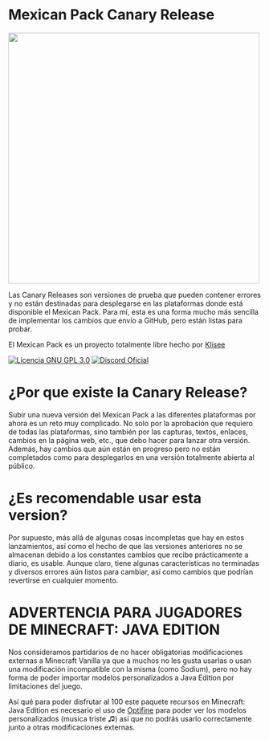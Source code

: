 # Mexican Pack Canary Release

<img src="https://github.com/Klisee/Mexican-Pack/assets/85597531/279aa168-944d-406c-8b4e-0c2cd26ed511" width="500"/>

Las Canary Releases son versiones de prueba que pueden contener errores y no están destinadas para desplegarse en las plataformas donde está disponible el Mexican Pack. Para mí, esta es una forma mucho más sencilla de implementar los cambios que envío a GitHub, pero están listas para probar.

El Mexican Pack es un proyecto totalmente libre hecho por [Klisee](https://www.klisee.net/) 

[![Licencia GNU GPL 3.0](https://img.shields.io/badge/gnu-gpl?style=for-the-badge&logo=gnu&logoColor=000000&label=Licencia&labelColor=FFFFFF&color=515050)](LICENSE)
[![Discord Oficial](https://img.shields.io/discord/778115701528854568?style=for-the-badge&logo=discord&logoColor=FFFFFF&label=Discord&labelColor=283086&color=%235865F2)](https://discord.klisee.net) 

# ¿Por que existe la Canary Release?

Subir una nueva versión del Mexican Pack a las diferentes plataformas por ahora es un reto muy complicado. No solo por la aprobación que requiero de todas las plataformas, sino también por las capturas, textos, enlaces, cambios en la página web, etc., que debo hacer para lanzar otra versión. Además, hay cambios que aún están en progreso pero no están completados como para desplegarlos en una versión totalmente abierta al público.

# ¿Es recomendable usar esta version?

Por supuesto, más allá de algunas cosas incompletas que hay en estos lanzamientos, así como el hecho de que las versiones anteriores no se almacenan debido a los constantes cambios que recibe prácticamente a diario, es usable. Aunque claro, tiene algunas características no terminadas y diversos errores aún listos para cambiar, así como cambios que podrían revertirse en cualquier momento.

# ADVERTENCIA PARA JUGADORES DE MINECRAFT: JAVA EDITION
Nos consideramos partidarios de no hacer obligatorias modificaciones externas a Minecraft Vanilla ya que a muchos no les gusta usarlas o usan una modificación incompatible con la misma (como Sodium), pero no hay forma de poder importar modelos personalizados a Java Edition por limitaciones del juego.

Así qué para poder disfrutar al 100 este paquete recursos en Minecraft: Java Edition es necesario el uso de [Optifine](https://www.optifine.net/downloads) para poder ver los modelos personalizados (musica triste ♫) así que no podrás usarlo correctamente junto a otras modificaciones externas.
